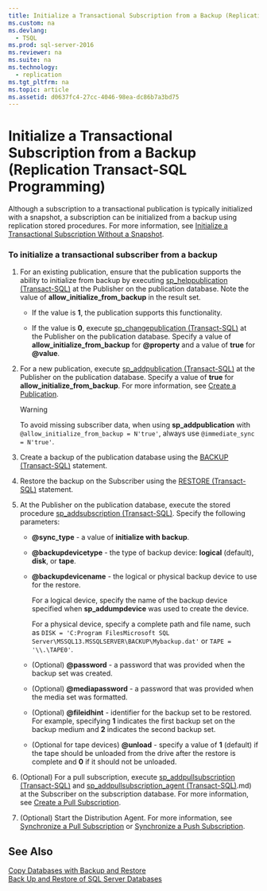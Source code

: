 ```yaml
---
title: Initialize a Transactional Subscription from a Backup (Replication Transact-SQL Programming)
ms.custom: na
ms.devlang: 
  - TSQL
ms.prod: sql-server-2016
ms.reviewer: na
ms.suite: na
ms.technology: 
  - replication
ms.tgt_pltfrm: na
ms.topic: article
ms.assetid: d0637fc4-27cc-4046-98ea-dc86b7a3bd75
---
```

# Initialize a Transactional Subscription from a Backup (Replication Transact-SQL Programming)
  Although a subscription to a transactional publication is typically initialized with a snapshot, a subscription can be initialized from a backup using replication stored procedures. For more information, see [Initialize a Transactional Subscription Without a Snapshot](../../Topics\TopicNameContainA/Initialize-a-Transactional-Subscription-Without-a-Snapshot.md).  
  
### To initialize a transactional subscriber from a backup  
  
1.  For an existing publication, ensure that the publication supports the ability to initialize from backup by executing [sp_helppublication &#40;Transact-SQL&#41;](../Topic/sp_helppublication%20\(Transact-SQL\).md) at the Publisher on the publication database. Note the value of **allow_initialize_from_backup** in the result set.  
  
    -   If the value is **1**, the publication supports this functionality.  
  
    -   If the value is **0**, execute [sp_changepublication &#40;Transact-SQL&#41;](../Topic/sp_changepublication%20\(Transact-SQL\).md) at the Publisher on the publication database. Specify a value of **allow_initialize_from_backup** for **@property** and a value of **true** for **@value**.  
  
2.  For a new publication, execute [sp_addpublication &#40;Transact-SQL&#41;](../Topic/sp_addpublication%20\(Transact-SQL\).md) at the Publisher on the publication database. Specify a value of **true** for **allow_initialize_from_backup**. For more information, see [Create a Publication](../../Topics\TopicNameContainA/Create-a-Publication.md).  
  
    > [!WARNING]  
    >  To avoid missing subscriber data, when using **sp_addpublication** with `@allow_initialize_from_backup = N'true'`, always use `@immediate_sync = N'true'`.  
  
3.  Create a backup of the publication database using the [BACKUP &#40;Transact-SQL&#41;](../Topic/BACKUP%20\(Transact-SQL\).md) statement.  
  
4.  Restore the backup on the Subscriber using the [RESTORE &#40;Transact-SQL&#41;](../Topic/RESTORE%20\(Transact-SQL\).md) statement.  
  
5.  At the Publisher on the publication database, execute the stored procedure [sp_addsubscription &#40;Transact-SQL&#41;](../Topic/sp_addsubscription%20\(Transact-SQL\).md). Specify the following parameters:  
  
    -   **@sync_type** - a value of **initialize with backup**.  
  
    -   **@backupdevicetype** - the type of backup device: **logical** (default), **disk**, or **tape**.  
  
    -   **@backupdevicename** - the logical or physical backup device to use for the restore.  
  
         For a logical device, specify the name of the backup device specified when **sp_addumpdevice** was used to create the device.  
  
         For a physical device, specify a complete path and file name, such as `DISK = 'C:Program FilesMicrosoft SQL Server\MSSQL13.MSSQLSERVER\BACKUP\Mybackup.dat'` or `TAPE = '\\.\TAPE0'`.  
  
    -   (Optional) **@password** - a password that was provided when the backup set was created.  
  
    -   (Optional) **@mediapassword** - a password that was provided when the media set was formatted.  
  
    -   (Optional) **@fileidhint** - identifier for the backup set to be restored. For example, specifying **1** indicates the first backup set on the backup medium and **2** indicates the second backup set.  
  
    -   (Optional for tape devices) **@unload** - specify a value of **1** (default) if the tape should be unloaded from the drive after the restore is complete and **0** if it should not be unloaded.  
  
6.  (Optional) For a pull subscription, execute [sp_addpullsubscription &#40;Transact-SQL&#41;](../Topic/sp_addpullsubscription%20\(Transact-SQL\).md) and [sp_addpullsubscription_agent &#40;Transact-SQL&#41;](../Topic/sp_addpullsubscription_agent%20\(Transact-SQL).md) at the Subscriber on the subscription database. For more information, see [Create a Pull Subscription](../../Topics\TopicNameContainA/Create-a-Pull-Subscription.md).  
  
7.  (Optional) Start the Distribution Agent. For more information, see [Synchronize a Pull Subscription](../../Topics\TopicNameContainA/Synchronize-a-Pull-Subscription.md) or [Synchronize a Push Subscription](../../Topics\TopicNameContainA/Synchronize-a-Push-Subscription.md).  
  
## See Also  
 [Copy Databases with Backup and Restore](../../Topics\TopicNameNotContainA/Copy-Databases-with-Backup-and-Restore.md)   
 [Back Up and Restore of SQL Server Databases](../../Topics\TopicNameNotContainA/Back-Up-and-Restore-of-SQL-Server-Databases.md)  
  
  